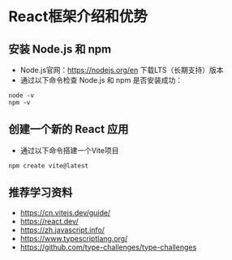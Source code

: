 # React框架介绍和优势
## 安装 Node.js 和 npm
- Node.js官网：https://nodejs.org/en 下载LTS（长期支持）版本   
- 通过以下命令检查 Node.js 和 npm 是否安装成功：
```
node -v
npm -v
```
## 创建一个新的 React 应用
- 通过以下命令搭建一个Vite项目
```
npm create vite@latest
``` 
## 推荐学习资料
- https://cn.vitejs.dev/guide/
- https://react.dev/
- https://zh.javascript.info/
- https://www.typescriptlang.org/
- https://github.com/type-challenges/type-challenges
